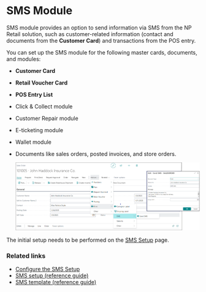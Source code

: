# SMS Module

SMS module provides an option to send information via SMS from the NP Retail solution, such as customer-related information (contact and documents from the **Customer Card**) and transactions from the POS entry.

You can set up the SMS module for the following master cards, documents, and modules:

- **Customer Card**
- **Retail Voucher Card**
- **POS Entry List**
- Click & Collect module
- Customer Repair module
- E-ticketing module
- Wallet module
- Documents like sales orders, posted invoices, and store orders.

    ![sms_module_example](images/sms_module_example.png)

The initial setup needs to be performed on the [SMS Setup](./howto/smshowto.md) page.

### Related links

- [Configure the SMS Setup](./howto/smshowto.md)
- [SMS setup (reference guide)](./reference/sms_module_reference.md)
- [SMS template (reference guide)](./reference/sms_template_reference.md)
